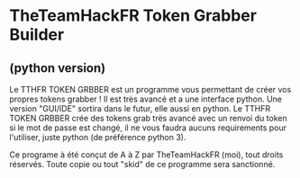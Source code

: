 <h1>TheTeamHackFR Token Grabber Builder</h1>
<h2>                      (python version)</h2>

Le TTHFR TOKEN GRBBER est un programme vous permettant de créer vos propres tokens grabber ! Il est très avancé et a une interface python.
Une version "GUI/IDE" sortira dans le futur, elle aussi en python. Le TTHFR TOKEN GRBBER crée des tokens grab très avancé avec un renvoi du token 
si le mot de passe est changé, il ne vous faudra aucuns requirements pour l'utiliser, juste python (de préférence python 3).

Ce programe à été conçut de A à Z par TheTeamHackFR (moi), tout droits réservés. Toute copie ou tout "skid" de ce programme sera sanctionné.

